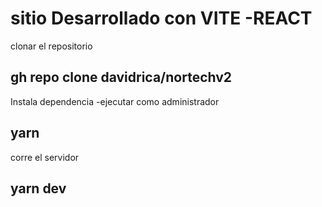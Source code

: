 # sitio Desarrollado con VITE -REACT

clonar el repositorio
## gh repo clone davidrica/nortechv2

Instala dependencia
-ejecutar como administrador
## yarn 

corre el servidor
## yarn dev